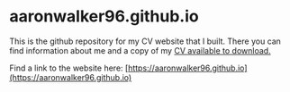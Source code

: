 # aaronwalker96.github.io
This is the github repository for my CV website that I built. There you can find information about me and a copy of my [CV available to download.](../master/docs/CV.pdf)

Find a link to the website here: [https://aaronwalker96.github.io](https://aaronwalker96.github.io)


